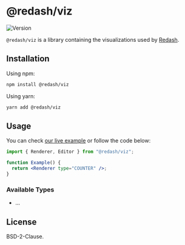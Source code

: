 # @redash/viz

![Version](https://img.shields.io/npm/v/@redash/viz)

`@redash/viz` is a library containing the visualizations used by [Redash](https://redash.io).

## Installation

Using npm:

```bash
npm install @redash/viz
```

Using yarn:

```bash
yarn add @redash/viz
```

## Usage

You can check [our live example](https://codesandbox.io/s/redashviz-v9odv) or follow the code below:

```jsx
import { Renderer, Editor } from "@redash/viz";

function Example() {
  return <Renderer type="COUNTER" />;
}
```

### Available Types

- ...

## License

BSD-2-Clause.

